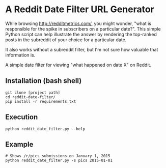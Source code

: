 # A Reddit Date Filter URL Generator

While browsing http://redditmetrics.com/, you might wonder, "what is responsible
for the spike in subscribers on a particular date?". This simple Python script
can help illustrate the answer by rendering the top-ranked posts in the subreddit
of your choice for a particular date.

It also works without a subreddit filter, but I'm not sure how valuable that
information is.

A simple date filter for viewing "what happened on date X" on Reddit.

## Installation (bash shell)

    git clone [project path]
    cd reddit-date-filter/
    pip install -r requirements.txt

## Execution

    python reddit_date_filter.py --help

## Example

    # Shows /r/pics submissions on January 1, 2015
    python reddit_date_filter.py -s pics 2015-01-01

